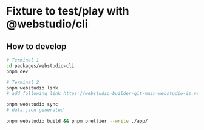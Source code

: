 # Fixture to test/play with @webstudio/cli

## How to develop

```bash
# Terminal 1
cd packages/webstudio-cli
pnpm dev
```

```bash
# Terminal 2
pnpm webstudio link
# add following link https://webstudio-builder-git-main-webstudio-is.vercel.app/builder/cddc1d44-af37-4cb6-a430-d300cf6f932d?authToken=1cdc6026-dd5b-4624-b89b-9bd45e9bcc3d&mode=preview

pnpm webstudio sync
# data.json generated

pnpm webstudio build && pnpm prettier --write ./app/
```
